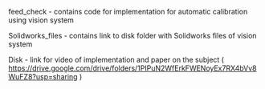  feed_check - contains code for implementation for automatic calibration using vision system
 
 Solidworks_files - contains link to disk folder with Solidworks files of vision system
 
 Disk - link for video of implementation and paper on the subject ( https://drive.google.com/drive/folders/1PIPuN2WfErkFWENoyEx7RX4bVv8WuFZ8?usp=sharing )
